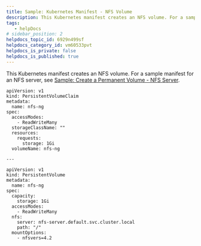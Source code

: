 ```yaml
---
title: Sample: Kubernetes Manifest - NFS Volume
description: This Kubernetes manifest creates an NFS volume. For a sample manifest for an NFS server, see Sample --  Create a Permanent Volume - NFS Server. apiVersion --  v1 kind --  PersistentVolumeClaim metadata --  name -- …
tags: 
   - helpDocs
# sidebar_position: 2
helpdocs_topic_id: 6929n499sf
helpdocs_category_id: vm60533pvt
helpdocs_is_private: false
helpdocs_is_published: true
---
```


This Kubernetes manifest creates an NFS volume. For a sample manifest for an NFS server, see [Sample: Create a Permanent Volume - NFS Server](https://docs.harness.io/article/3onmos2n3v).


```
apiVersion: v1  
kind: PersistentVolumeClaim  
metadata:  
  name: nfs-ng  
spec:  
  accessModes:  
    - ReadWriteMany  
  storageClassName: ""  
  resources:  
    requests:  
      storage: 1Gi  
  volumeName: nfs-ng  
  
---  
  
apiVersion: v1  
kind: PersistentVolume  
metadata:  
  name: nfs-ng  
spec:  
  capacity:  
    storage: 1Gi  
  accessModes:  
    - ReadWriteMany  
  nfs:  
    server: nfs-server.default.svc.cluster.local  
    path: "/"  
  mountOptions:  
    - nfsvers=4.2  

```

